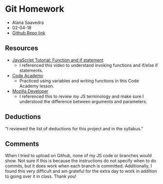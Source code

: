 # Git Homework
* Alana Saavedra
* 02-04-18
* [Github Repo link](https://github.com/alasaave/hw_javascript_saavedra_alana)

## Resources
* [JavaScript Tutorial: Function and if statement](https://www.youtube.com/watch?v=uQxgdzr3vIw&feature=youtu.be)
	- I referenced this video to understand invoking functions and if/else if statements.
* [Code Academy](https://www.codecademy.com/en/courses/functions-in-javascript-2-0/2/7)
	- Practiced using variables and writing functions in this Code Academy lesson.
* [Mozilla Developer](https://developer.mozilla.org/en-US/docs/Web/JavaScript/Reference/Global_Objects/Array)
	- I referenced this to review my JS terminology and make sure I understood the difference between arguments and parameters.

## Deductions
"I reviewed the list of deductions for this project and in the syllabus."

## Comments
When I tried to upload on Github, none of my JS code or branches would show. Not sure if this is because the instructions do not specify when to do commits, but it does work when each branch is committed.
Additionally, I found this very difficult and am grateful for the extra day to work in addition to going over it in class. Thank you!